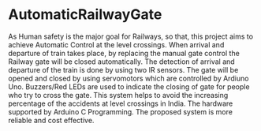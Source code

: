 # AutomaticRailwayGate
As Human safety is the major goal for Railways, so that, this project aims to achieve Automatic Control at the level crossings. 
When arrival and departure of train takes place, by replacing the manual gate control the Railway gate will be  closed automatically. 
The detection of arrival and departure of the train is done by using two IR sensors.
The gate will be opened and closed by using servomotors which are controlled by Ardiuno Uno.
Buzzers/Red LEDs are used to indicate the closing of gate for people who try to cross the gate.
This system helps to avoid the increasing percentage of the accidents at level crossings in India. The hardware  supported by Arduino C Programming. 
The proposed system is more reliable and cost effective.
